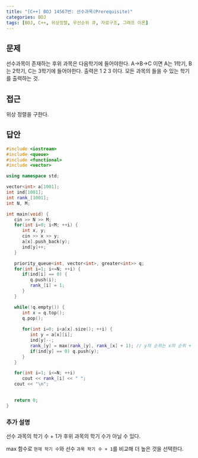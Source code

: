 ```yaml
---
title: "[C++] BOJ 14567번: 선수과목(Prerequisite)"
categories: BOJ
tags: [BOJ, C++, 위상정렬, 우선순위 큐, 자료구조, 그래프 이론]
---
```


## 문제

선수과목이 존재하는 후위 과목은 다음학기에 들어야한다. A→B→C 이면 A는 1학기, B는 2학기, C는 3학기에 들어야한다. 출력은 1 2 3 이다. 모든 과목의 들을 수 있는 학기를 출력하는 것.

## 접근

위상 정렬을 구한다.

## 답안

```cpp
#include <iostream>
#include <queue>
#include <functional>
#include <vector>

using namespace std;

vector<int> a[1001];
int ind[1001];
int rank_[1001];
int N, M;

int main(void) {
   cin >> N >> M;
   for(int i=0; i<M; ++i) {
      int x, y;
      cin >> x >> y;
      a[x].push_back(y);
      ind[y]++;   
   }

   priority_queue<int, vector<int>, greater<int>> q;
   for(int i=1; i<=N; ++i) {
      if(ind[i] == 0) { 
         q.push(i);
         rank_[i] = 1;
      }
   }

   while(!q.empty()) {
      int x = q.top();
      q.pop();
      
      for(int i=0; i<a[x].size(); ++i) {
         int y = a[x][i];
         ind[y]--; 
         rank_[y] = max(rank_[y], rank_[x] + 1); // y의 순위는 x의 순위 + 1과 기존 y의 순위 중 큰 것
         if(ind[y] == 0) q.push(y);   
      }
   }

   for(int i=1; i<=N; ++i)
      cout << rank_[i] << " ";
   cout << "\n";
   

   return 0;
}
```

### 추가 설명

선수 과목의 학기 수 + 1가 후위 과목의 학기 수가 아닐 수 있다.

max 함수로 `현재 학기 수`와 선수 `과목 학기 수 + 1`를 비교해 더 높은 것을 선택한다.